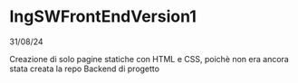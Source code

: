 # IngSWFrontEndVersion1
31/08/24

Creazione di solo pagine statiche con HTML e CSS, poichè non era ancora stata creata la repo Backend di progetto 

